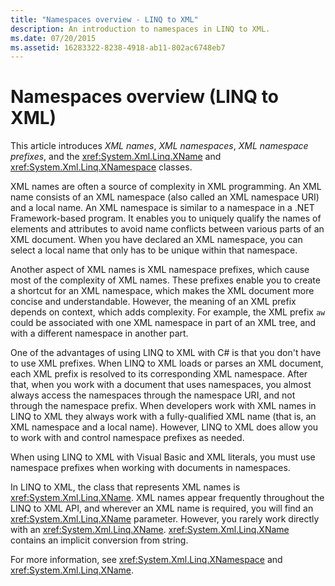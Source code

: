 ```yaml
---
title: "Namespaces overview - LINQ to XML"
description: An introduction to namespaces in LINQ to XML.
ms.date: 07/20/2015
ms.assetid: 16283322-8238-4918-ab11-802ac6748eb7
---
```


# Namespaces overview (LINQ to XML)

This article introduces *XML names*, *XML namespaces*, *XML namespace prefixes*, and the <xref:System.Xml.Linq.XName> and <xref:System.Xml.Linq.XNamespace> classes.

XML names are often a source of complexity in XML programming. An XML name consists of an XML namespace (also called an XML namespace URI) and a local name. An XML namespace is similar to a namespace in a .NET Framework-based program. It enables you to uniquely qualify the names of elements and attributes to avoid name conflicts between various parts of an XML document. When you have declared an XML namespace, you can select a local name that only has to be unique within that namespace.

Another aspect of XML names is XML namespace prefixes, which cause most of the complexity of XML names. These prefixes enable you to create a shortcut for an XML namespace, which makes the XML document more concise and understandable. However, the meaning of an XML prefix depends on context, which adds complexity. For example, the XML prefix `aw` could be associated with one XML namespace in part of an XML tree, and with a different namespace in another part.

One of the advantages of using LINQ to XML with C# is that you don't have to use XML prefixes. When LINQ to XML loads or parses an XML document, each XML prefix is resolved to its corresponding XML namespace. After that, when you work with a document that uses namespaces, you almost always access the namespaces through the namespace URI, and not through the namespace prefix. When developers work with XML names in LINQ to XML they always work with a fully-qualified XML name (that is, an XML namespace and a local name). However, LINQ to XML does allow you to work with and control namespace prefixes as needed.

When using LINQ to XML with Visual Basic and XML literals, you must use namespace prefixes when working with documents in namespaces.

In LINQ to XML, the class that represents XML names is <xref:System.Xml.Linq.XName>. XML names appear frequently throughout the LINQ to XML API, and wherever an XML name is required, you will find an <xref:System.Xml.Linq.XName> parameter. However, you rarely work directly with an <xref:System.Xml.Linq.XName>. <xref:System.Xml.Linq.XName> contains an implicit conversion from string.

For more information, see <xref:System.Xml.Linq.XNamespace> and <xref:System.Xml.Linq.XName>.

